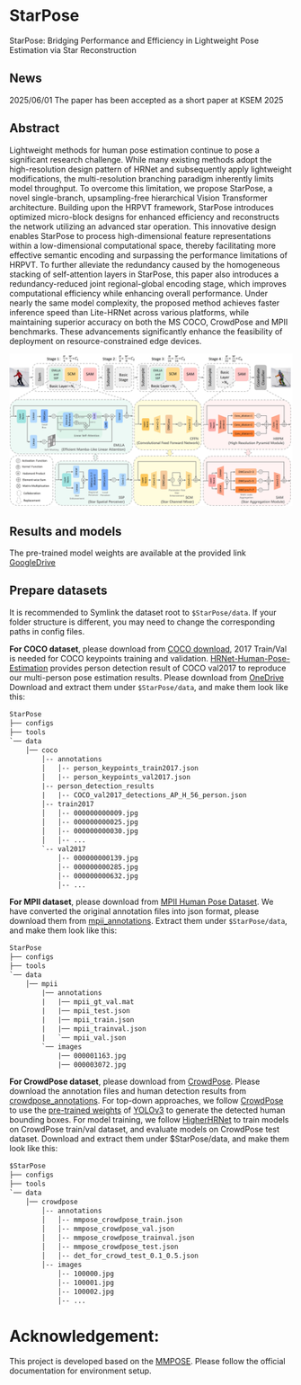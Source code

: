 # StarPose
StarPose: Bridging Performance and Efficiency in Lightweight Pose Estimation via Star Reconstruction
## News
2025/06/01 The paper has been accepted as a short paper at KSEM 2025
## Abstract

Lightweight methods for human pose estimation continue to pose a significant research challenge. While many existing methods adopt the high-resolution design pattern of HRNet and subsequently apply lightweight modifications, the multi-resolution branching paradigm inherently limits model throughput. To overcome this limitation, we propose StarPose, a novel single-branch, upsampling-free hierarchical Vision Transformer architecture. Building upon the HRPVT framework, StarPose introduces optimized micro-block designs for enhanced efficiency and reconstructs the network utilizing an advanced star operation. This innovative design enables StarPose to process high-dimensional feature representations within a low-dimensional computational space, thereby facilitating more effective semantic encoding and surpassing the performance limitations of HRPVT. To further alleviate the redundancy caused by the homogeneous stacking of self-attention layers in StarPose, this paper also introduces a redundancy-reduced joint regional-global encoding stage, which improves computational efficiency while enhancing overall performance. Under nearly the same model complexity, the proposed method achieves faster inference speed than Lite-HRNet across various platforms, while maintaining superior accuracy on both the MS COCO, CrowdPose and MPII benchmarks. These advancements significantly enhance the feasibility of deployment on resource-constrained edge devices.

<img src="./resources/overall.jpg"/>

## Results and models

The pre-trained model weights are available at the provided link [GoogleDrive](https://drive.google.com/drive/folders/1htanycLFR_9U-eiZTKsvN58UC9LIrPxR?usp=sharing)

## Prepare datasets

It is recommended to Symlink the dataset root to `$StarPose/data`.
If your folder structure is different, you may need to change the corresponding paths in config files.

**For COCO dataset**, please download from [COCO download](http://cocodataset.org/#download), 2017 Train/Val is needed for COCO keypoints training and validation. [HRNet-Human-Pose-Estimation](https://github.com/HRNet/HRNet-Human-Pose-Estimation) provides person detection result of COCO val2017 to reproduce our multi-person pose estimation results. Please download from [OneDrive](https://1drv.ms/f/s!AhIXJn_J-blWzzDXoz5BeFl8sWM-)
Download and extract them under `$StarPose/data`, and make them look like this:

```
StarPose
├── configs
├── tools
`── data
    │── coco
        │-- annotations
        │   │-- person_keypoints_train2017.json
        │   |-- person_keypoints_val2017.json
        |-- person_detection_results
        |   |-- COCO_val2017_detections_AP_H_56_person.json
        │-- train2017
        │   │-- 000000000009.jpg
        │   │-- 000000000025.jpg
        │   │-- 000000000030.jpg
        │   │-- ...
        `-- val2017
            │-- 000000000139.jpg
            │-- 000000000285.jpg
            │-- 000000000632.jpg
            │-- ...

```

**For MPII dataset**, please download from [MPII Human Pose Dataset](http://human-pose.mpi-inf.mpg.de/).
We have converted the original annotation files into json format, please download them from [mpii_annotations](https://openmmlab.oss-cn-hangzhou.aliyuncs.com/mmpose/datasets/mpii_annotations.tar).
Extract them under `$StarPose/data`, and make them look like this:

```
StarPose
├── configs
├── tools
`── data
    │── mpii
        |── annotations
        |   |── mpii_gt_val.mat
        |   |── mpii_test.json
        |   |── mpii_train.json
        |   |── mpii_trainval.json
        |   `── mpii_val.json
        `── images
            |── 000001163.jpg
            |── 000003072.jpg

```

**For CrowdPose dataset**, please download from [CrowdPose](https://github.com/Jeff-sjtu/CrowdPose).
Please download the annotation files and human detection results from [crowdpose_annotations](https://download.openmmlab.com/mmpose/datasets/crowdpose_annotations.tar).
For top-down approaches, we follow [CrowdPose](https://arxiv.org/abs/1812.00324) to use the [pre-trained weights](https://pjreddie.com/media/files/yolov3.weights) of [YOLOv3](https://github.com/eriklindernoren/PyTorch-YOLOv3) to generate the detected human bounding boxes.
For model training, we follow [HigherHRNet](https://github.com/HRNet/HigherHRNet-Human-Pose-Estimation) to train models on CrowdPose train/val dataset, and evaluate models on CrowdPose test dataset.
Download and extract them under $StarPose/data, and make them look like this:

```text
$StarPose
├── configs
├── tools
`── data
    │── crowdpose
        │-- annotations
        │   │-- mmpose_crowdpose_train.json
        │   │-- mmpose_crowdpose_val.json
        │   │-- mmpose_crowdpose_trainval.json
        │   │-- mmpose_crowdpose_test.json
        │   │-- det_for_crowd_test_0.1_0.5.json
        │-- images
            │-- 100000.jpg
            │-- 100001.jpg
            │-- 100002.jpg
            │-- ...

```

# Acknowledgement:
This project is developed based on the [MMPOSE](https://github.com/open-mmlab/mmpose). Please follow the official documentation for environment setup.


